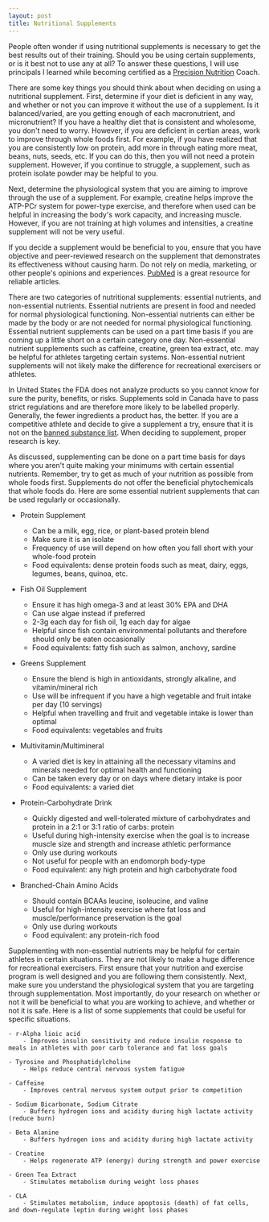 ```yaml
---
layout: post
title: Nutritional Supplements 
---
```


People often wonder if using nutritional supplements is necessary to get the best
results out of their training. Should you be using certain supplements, 
or is it best not to use any at all? To answer these questions, I will use principals
I learned while becoming certified as a [Precision Nutrition](http://www.precisionnutrition.com/)
Coach. 

There are some key things you should think about when deciding on using a nutritional supplement. First, determine if your diet is deficient in any way, and whether or not you can improve it without the use of a supplement. Is it balanced/varied, are you getting enough of each macronutrient, and micronutrient? If you have a healthy diet that is consistent and wholesome, you don't need to worry. However, if you are deficient in certian areas, work to improve through whole foods first. For example, if you have realized that you are consistently low on protein, add more in through eating more meat, beans, nuts, seeds, etc. If you can do this, then you will not need a protein supplement. However, if you continue to struggle, a supplement, such as protein 
isolate powder may be helpful to you. 

Next, determine the physiological system that you are aiming to improve through the use of a supplement. 
For example, creatine helps improve the ATP-PCr system for power-type exercise, and therefore when used 
can be helpful in increasing the body's work capacity, and increasing muscle. However, if you are not training 
at high volumes and intensities, a creatine supplement will not be very useful. 

If you decide a supplement would be beneficial to you, ensure that you have objective and peer-reviewed research on the supplement that demonstrates its effectiveness without causing harm. Do not rely on media, marketing, or other people's opinions and experiences. [PubMed](http://www.ncbi.nlm.nih.gov/pubmed/) is a great resource for reliable articles.

There are two categories of nutritional supplements: essential nutrients, and non-essential nutrients.
Essential nutrients are present in food and needed for normal physiological functioning. Non-essential nutrients can 
either be made by the body or are not needed for normal physiological functioning. Essential nutrient supplements 
can be used on a part time basis if you are coming up a little short on a certain category one day. Non-essential
nutrient supplements such as caffeine, creatine, green tea extract, etc. may be helpful for athletes targeting certain 
systems. Non-essential nutrient supplements will not likely make the difference for recreational exercisers or athletes. 

In United States the FDA does not analyze products so you cannot know for sure the purity, benefits, or risks. Supplements sold in Canada have to pass strict regulations and are therefore more likely to be labelled properly. Generally, the fewer ingredients a product has, the better. If you are a competitive athlete and decide to give a supplement a try, ensure that it is not on the [banned substance list](www.wada-ama.org). When deciding to supplement, proper research is key.

As discussed, supplementing can be done on a part time basis for days where you aren't quite making your minimums with certain  essential nutrients. Remember, try to get as much of your nutrition as possible from whole foods first. Supplements do not offer the beneficial phytochemicals that whole foods do. Here are some essential nutrient supplements that can be used regularly or occasionally.

- Protein Supplement
	- Can be a milk, egg, rice, or plant-based protein blend
	- Make sure it is an isolate 
	- Frequency of use will depend on how often you fall short with your whole-food protein 
	- Food equivalents: dense protein foods such as meat, dairy, eggs, legumes, beans, quinoa, etc. 

- Fish Oil Supplement
	- Ensure it has high omega-3 and at least 30% EPA and DHA
	- Can use algae instead if preferred 
	- 2-3g each day for fish oil, 1g each day for algae 
	- Helpful since fish contain environmental pollutants and therefore should only be eaten occasionally
	- Food equivalents: fatty fish such as salmon, anchovy, sardine

- Greens Supplement
	- Ensure the blend is high in antioxidants, strongly alkaline, and vitamin/mineral rich
	- Use will be infrequent if you have a high vegetable and fruit intake per day (10 servings)
	- Helpful when travelling and fruit and vegetable intake is lower than optimal
	- Food equivalents: vegetables and fruits

- Multivitamin/Multimineral
	- A varied diet is key in attaining all the necessary vitamins and minerals needed for optimal health and functioning
	- Can be taken every day or on days where dietary intake is poor
	- Food equivalents: a varied diet 

- Protein-Carbohydrate Drink
	- Quickly digested and well-tolerated mixture of carbohydrates and protein in a 2:1 or 3:1 ratio of carbs: protein
	- Useful during high-intensity exercise when the goal is to increase muscle size and strength and increase athletic performance
	- Only use during workouts
	- Not useful for people with an endomorph body-type
	- Food equivalent: any high protein and high carbohydrate food

- Branched-Chain Amino Acids
	- Should contain BCAAs leucine, isoleucine, and valine
	- Useful for high-intensity exercise where fat loss and muscle/performance preservation is the goal
	- Only use during workouts
	- Food equivalent: any protein-rich food

Supplementing with non-essential nutrients may be helpful for certain athletes in certain situations. They are not likely to make a huge difference for recreational exercisers. First ensure that your nutrition and exercise program is well designed and you are following them consistently. Next, make sure you understand the physiological system that you are targeting through supplementation. Most importantly, do your research on whether or not it will be beneficial to what you are working to achieve, and whether or not it is safe. Here is a list of some supplements that could be useful for specific situations. 
	
	- r-Alpha lioic acid
		- Improves insulin sensitivity and reduce insulin response to meals in athletes with poor carb tolerance and fat loss goals

	- Tyrosine and Phosphatidylcholine
		- Helps reduce central nervous system fatigue

	- Caffeine
		- Improves central nervous system output prior to competition 

	- Sodium Bicarbonate, Sodium Citrate
		- Buffers hydrogen ions and acidity during high lactate activity (reduce burn)

	- Beta Alanine
		- Buffers hydrogen ions and acidity during high lactate activity 

	- Creatine
		- Helps regenerate ATP (energy) during strength and power exercise

	- Green Tea Extract
		- Stimulates metabolism during weight loss phases

	- CLA
		- Stimulates metabolism, induce apoptosis (death) of fat cells, and down-regulate leptin during weight loss phases
